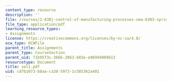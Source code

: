 ```yaml
---
content_type: resource
description: ''
file: /courses/2-830j-control-of-manufacturing-processes-sma-6303-spring-2008/cd7b1073b8aaca3859731c585362a401_sol1.pdf
file_type: application/pdf
learning_resource_types:
- Assignments
license: https://creativecommons.org/licenses/by-nc-sa/4.0/
ocw_type: OCWFile
parent_title: Assignments
parent_type: CourseSection
parent_uid: 71b95f3c-366b-2063-b03e-e96949909613
resourcetype: Document
title: sol1.pdf
uid: cd7b1073-b8aa-ca38-5973-1c585362a401
---
```

